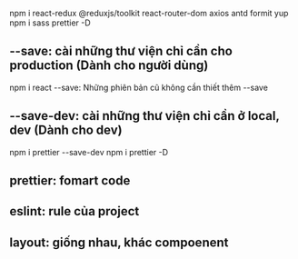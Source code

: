 npm i react-redux @reduxjs/toolkit react-router-dom axios antd formit yup
npm i sass prettier -D

## --save: cài những thư viện chỉ cần cho production (Dành cho người dùng)

npm i react --save: Những phiên bản cũ không cần thiết thêm --save

## --save-dev: cài những thư viện chỉ cần ở local, dev (Dành cho dev)

npm i prettier --save-dev
npm i prettier -D

## prettier: fomart code

## eslint: rule của project

## layout: giống nhau, khác compoenent
